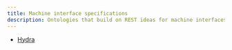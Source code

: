 ```yaml
---
title: Machine interface specifications
description: Ontologies that build on REST ideas for machine interfaces and interactions.
---
```


* [Hydra](http://www.hydra-cg.com/)
